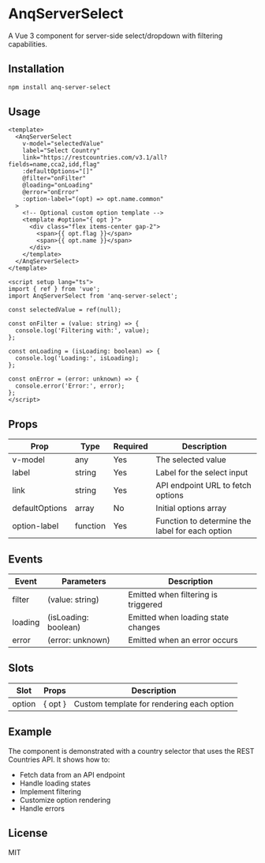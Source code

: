 # AnqServerSelect

A Vue 3 component for server-side select/dropdown with filtering capabilities.

## Installation

```bash
npm install anq-server-select
```

## Usage

```vue
<template>
  <AnqServerSelect
    v-model="selectedValue"
    label="Select Country"
    link="https://restcountries.com/v3.1/all?fields=name,cca2,idd,flag"
    :defaultOptions="[]"
    @filter="onFilter"
    @loading="onLoading"
    @error="onError"
    :option-label="(opt) => opt.name.common"
  >
    <!-- Optional custom option template -->
    <template #option="{ opt }">
      <div class="flex items-center gap-2">
        <span>{{ opt.flag }}</span>
        <span>{{ opt.name }}</span>
      </div>
    </template>
  </AnqServerSelect>
</template>

<script setup lang="ts">
import { ref } from 'vue';
import AnqServerSelect from 'anq-server-select';

const selectedValue = ref(null);

const onFilter = (value: string) => {
  console.log('Filtering with:', value);
};

const onLoading = (isLoading: boolean) => {
  console.log('Loading:', isLoading);
};

const onError = (error: unknown) => {
  console.error('Error:', error);
};
</script>
```

## Props

| Prop | Type | Required | Description |
|------|------|----------|-------------|
| v-model | any | Yes | The selected value |
| label | string | Yes | Label for the select input |
| link | string | Yes | API endpoint URL to fetch options |
| defaultOptions | array | No | Initial options array |
| option-label | function | Yes | Function to determine the label for each option |

## Events

| Event | Parameters | Description |
|-------|------------|-------------|
| filter | (value: string) | Emitted when filtering is triggered |
| loading | (isLoading: boolean) | Emitted when loading state changes |
| error | (error: unknown) | Emitted when an error occurs |

## Slots

| Slot | Props | Description |
|------|-------|-------------|
| option | { opt } | Custom template for rendering each option |

## Example

The component is demonstrated with a country selector that uses the REST Countries API. It shows how to:
- Fetch data from an API endpoint
- Handle loading states
- Implement filtering
- Customize option rendering
- Handle errors

## License

MIT 